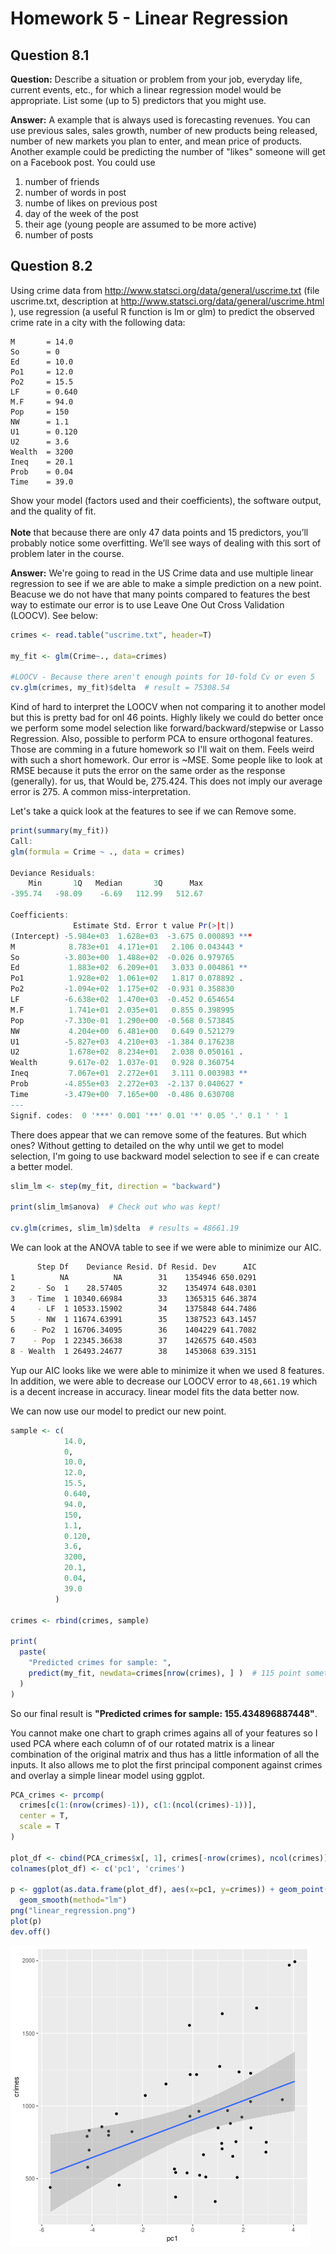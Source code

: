 # Homework 5 - Linear Regression

## Question 8.1
**Question:**
Describe a situation or problem from your job, everyday life, current events, etc., for which a linear
regression model would be appropriate. List some (up to 5) predictors that you might use.

**Answer:**  A example that is always used is forecasting revenues. You can use previous sales, sales growth, 
number of new products being released, number of new markets you plan to enter, and mean price of products. 
Another example could be predicting the number of "likes" someone will get on a Facebook post. You could use 
  1. number of friends 
  2. number of words in post
  3. numbe of likes on previous post
  4. day of the week of the post
  5. their age (young people are assumed to be more active)
  6. number of posts

## Question 8.2
Using crime data from http://www.statsci.org/data/general/uscrime.txt (file uscrime.txt,
description at http://www.statsci.org/data/general/uscrime.html ), use regression (a useful R function is
lm or glm) to predict the observed crime rate in a city with the following data:

```
M       = 14.0
So      = 0
Ed      = 10.0
Po1     = 12.0
Po2     = 15.5
LF      = 0.640
M.F     = 94.0
Pop     = 150
NW      = 1.1
U1      = 0.120
U2      = 3.6
Wealth  = 3200
Ineq    = 20.1
Prob    = 0.04
Time    = 39.0
``` 
Show your model (factors used and their coefficients), the software output, and the quality of fit.<br><br>
**Note** that because there are only 47 data points and 15 predictors, you’ll probably notice some
overfitting. We’ll see ways of dealing with this sort of problem later in the course.


**Answer:** We're going to read in the US Crime data and use multiple linear regression to see if we are able 
to make a simple prediction on a new point. Beacuse we do not have that many points compared to features the 
best way to estimate our error is to use Leave One Out Cross Validation (LOOCV). See below:

```R
crimes <- read.table("uscrime.txt", header=T)

my_fit <- glm(Crime~., data=crimes)

#LOOCV - Because there aren't enough points for 10-fold Cv or even 5
cv.glm(crimes, my_fit)$delta  # result = 75308.54
```

Kind of hard to interpret the LOOCV when not comparing it 
to another model but this is pretty bad for onl 46 points. 
Highly likely we could do better once we perform some model 
selection like forward/backward/stepwise or Lasso Regression. 
Also, possible to perform PCA to ensure orthogonal features. 
Those are comming in a future homework so I'll wait on them. 
Feels weird with such a short homework. Our error is ~MSE.
Some people like to look at RMSE because it puts the error 
on the same order as the response (generally). for us, that 
Would be, 275.424. This does not imply our average error is 
275. A common miss-interpretation. 

Let's take a quick look at the features to see if we can 
Remove some. 

```R
print(summary(my_fit))
Call:
glm(formula = Crime ~ ., data = crimes)

Deviance Residuals: 
    Min       1Q   Median       3Q      Max  
-395.74   -98.09    -6.69   112.99   512.67  

Coefficients:
              Estimate Std. Error t value Pr(>|t|)    
(Intercept) -5.984e+03  1.628e+03  -3.675 0.000893 ***
M            8.783e+01  4.171e+01   2.106 0.043443 *  
So          -3.803e+00  1.488e+02  -0.026 0.979765    
Ed           1.883e+02  6.209e+01   3.033 0.004861 ** 
Po1          1.928e+02  1.061e+02   1.817 0.078892 .  
Po2         -1.094e+02  1.175e+02  -0.931 0.358830    
LF          -6.638e+02  1.470e+03  -0.452 0.654654    
M.F          1.741e+01  2.035e+01   0.855 0.398995    
Pop         -7.330e-01  1.290e+00  -0.568 0.573845    
NW           4.204e+00  6.481e+00   0.649 0.521279    
U1          -5.827e+03  4.210e+03  -1.384 0.176238    
U2           1.678e+02  8.234e+01   2.038 0.050161 .  
Wealth       9.617e-02  1.037e-01   0.928 0.360754    
Ineq         7.067e+01  2.272e+01   3.111 0.003983 ** 
Prob        -4.855e+03  2.272e+03  -2.137 0.040627 *  
Time        -3.479e+00  7.165e+00  -0.486 0.630708    
---
Signif. codes:  0 '***' 0.001 '**' 0.01 '*' 0.05 '.' 0.1 ' ' 1

```

There does appear that we can remove some of the features. But which ones? 
Without getting to detailed on the why until we get to model selection, I'm 
going to use backward model selection to see if e can create a better model. 

```R
slim_lm <- step(my_fit, direction = "backward")

print(slim_lm$anova)  # Check out who was kept!

cv.glm(crimes, slim_lm)$delta  # results = 48661.19 
```
We can look at the ANOVA table to see if we were able to minimize our AIC.

```sh
      Step Df    Deviance Resid. Df Resid. Dev      AIC
1          NA          NA        31    1354946 650.0291
2     - So  1    28.57405        32    1354974 648.0301
3   - Time  1 10340.66984        33    1365315 646.3874
4     - LF  1 10533.15902        34    1375848 644.7486
5     - NW  1 11674.63991        35    1387523 643.1457
6    - Po2  1 16706.34095        36    1404229 641.7082
7    - Pop  1 22345.36638        37    1426575 640.4503
8 - Wealth  1 26493.24677        38    1453068 639.3151
```
Yup our AIC looks like we were able to minimize it when we used 8 features.
In addition, we were able to decrease our LOOCV error to `48,661.19` which 
is a decent increase in accuracy.  linear model fits the data better now. 

We can now use our model to predict our new point.
```R
sample <- c(
            14.0,
            0,
            10.0,
            12.0,
            15.5,
            0.640,
            94.0,
            150,
            1.1,
            0.120,
            3.6,
            3200,
            20.1,
            0.04,
            39.0
          )

crimes <- rbind(crimes, sample)

print(
  paste(
    "Predicted crimes for sample: ", 
    predict(my_fit, newdata=crimes[nrow(crimes), ] )  # 115 point something
  )
)

```

So our final result is **"Predicted crimes for sample:  155.434896887448"**.

You cannot make one chart to graph crimes agains all of your features so I used 
PCA where each column of of our rotated matrix is a linear combination of the original 
matrix and thus has a little information of all the inputs. It also allows me to plot the 
first principal component against crimes and overlay a simple linear model using ggplot. 

```R
PCA_crimes <- prcomp(
  crimes[c(1:(nrow(crimes)-1)), c(1:(ncol(crimes)-1))], 
  center = T,
  scale = T
)

plot_df <- cbind(PCA_crimes$x[, 1], crimes[-nrow(crimes), ncol(crimes)])
colnames(plot_df) <- c('pc1', 'crimes')

p <- ggplot(as.data.frame(plot_df), aes(x=pc1, y=crimes)) + geom_point() +
  geom_smooth(method="lm")
png("linear_regression.png")
plot(p)
dev.off()
```

![simple linear plot](./linear_regression.png)
